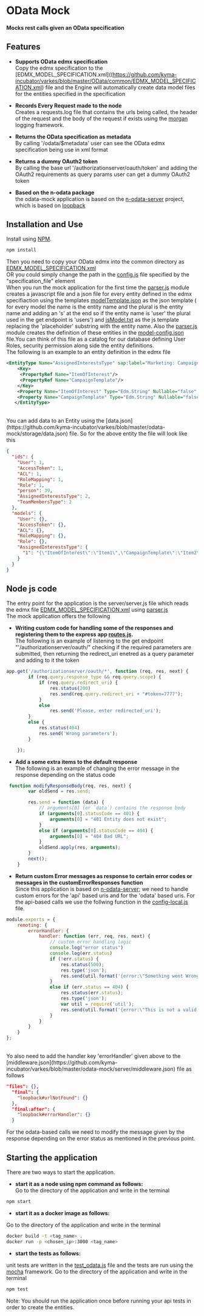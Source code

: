 OData Mock
============================
#### Mocks rest calls given an OData specification 


Features
---------------------------

- **Supports OData edmx specification** <br>
Copy the edmx specification to the [EDMX_MODEL_SPECIFICATION.xml]((https://github.com/kyma-incubator/varkes/blob/master/OData/common/EDMX_MODEL_SPECIFICATION.xml) file and the Engine will automatically create data model files for the entities specified in the specification

- **Records Every Request made to the node** <br>
Creates a requests.log file that contains the urls being called, the header of the request and the body of the request if exists using the [morgan](https://www.npmjs.com/package/morgan) logging framework.

- **Returns the OData specification as metadata** <br>
By calling '/odata/$metadata' user can see the OData edmx specification being use in xml format

- **Returns a dummy OAuth2 token** <br>
By calling the base url '/authorizationserver/oauth/token' and adding the OAuth2 requirements as query params user can get a dummy OAuth2 token

- **Based on the n-odata package** <br>
the odata-mock application is based on the [n-odata-server](https://github.com/htammen/n-odata-server) project, which is based on [loopback](https://loopback.io/) 

Installation and Use
--------------------------
Install using [NPM](https://docs.npmjs.com/getting-started/what-is-npm).

````bash
npm install
````
Then you need to copy your OData edmx into the common directory as [EDMX_MODEL_SPECIFICATION.xml](https://github.com/kyma-incubator/varkes/blob/master/odata-mock/common/EDMX_MODEL_SPECIFICATION.xml)<br>
OR you could simply change the path in the [config.js](https://github.com/kyma-incubator/varkes/blob/master/odata-mock/server/config.js) file specified by the "specification_file" element
<br>
When you run the mock application for the first time the [parser.js](https://github.com/kyma-incubator/varkes/blob/master/odata-mock/common/utility/parser.js) module creates a javascript file and a json file for every entity defined in the edmx specifiaction using the templates [modelTemplate.json](https://github.com/kyma-incubator/varkes/blob/master/odata-mock/common/models/modelTemplate.json) as the json template ( for every model the name is the entity name and the plural is the entity name and adding an 's' at the end so if the entity name is 'user' the plural used in the get endpoint is 'users') and [jsModel.txt](https://github.com/kyma-incubator/varkes/blob/master/odata-mock/common/models/jsModel.txt) as the js template replacing the 'placeholder' substring with the entity name.
Also the  [parser.js](https://github.com/kyma-incubator/varkes/blob/master/odata-mock/common/utility/parser.js) module creates the definition of these entities in the [model-config.json](https://github.com/kyma-incubator/varkes/blob/master/odata-mock/server/model-config.json) file.You can think of this file as a catalog for our database defining User Roles, security permission along side the entity definitions.
<br>
The following is an example to an entity definition in the edmx file

````xml
<EntityType Name="AssignedInterestsType" sap:label="Marketing: Campaign Template-Interest" sap:content-version="1">
    <Key>
     <PropertyRef Name="ItemOfInterest"/>
     <PropertyRef Name="CampaignTemplate"/>
    </Key>
    <Property Name="ItemOfInterest" Type="Edm.String" Nullable="false" MaxLength="40" sap:display-format="UpperCase" sap:label="Item of Interest"/>
    <Property Name="CampaignTemplate" Type="Edm.String" Nullable="false" MaxLength="10" sap:display-format="UpperCase" sap:label="Campaign ID"/>
   </EntityType>
````
<br>
You can add data to an Entity using the [data.json](https://github.com/kyma-incubator/varkes/blob/master/odata-mock/storage/data.json) file. So for the above entity the file will look like this

````json
{
  "ids": {
    "User": 1,
    "AccessToken": 1,
    "ACL": 1,
    "RoleMapping": 1,
    "Role": 1,
    "person": 39,
    "AssignedInterestsType": 2,
    "TeamMembersType": 2
  },
  "models": {
    "User": {},
    "AccessToken": {},
    "ACL": {},
    "RoleMapping": {},
    "Role": {},
    "AssignedInterestsType": {
      "1": "{\"ItemOfInterest\":\"Item1\",\"CampaignTemplate\":\"Item2\",\"id\":1}"
    }
  }
}
````


Node js code
--------------------------

The entry point for the application is the server/server.js file which reads the edmx file [EDMX_MODEL_SPECIFICATION.xml](https://github.com/kyma-incubator/varkes/blob/master/odata-mock/common/EDMX_MODEL_SPECIFICATION.xml) using [parser.js](https://github.com/kyma-incubator/varkes/blob/master/odata-mock/common/utility/parser.js)
<br>
The mock application offers the following

- **Writing custom code for handling some of the responses and registering them to the express app [routes.js](https://github.com/kyma-incubator/varkes/blob/master/odata-mock/server/boot/routes.js).** <br>
        The following is an example of listening to the get endpoint "'/authorizationserver/oauth/" checking if the required parameters are submitted, then returning the redirect_uri enetred as a query parameter and adding to it the token
````javascript
app.get('/authorizationserver/oauth/*', function (req, res, next) {
        if (req.query.response_type && req.query.scope) {
            if (req.query.redirect_uri) {
                res.status(200)
                res.send(req.query.redirect_uri + "#token=7777");
            }
            else
                res.send('Please, enter redirected_uri');
        }
        else {
            res.status(404)
            res.send('Wrong parameters');
        }

    });
````
- **Add a some extra items to the default response** <br>
        The following is an example of changing the error message in the response depending on the status code
````javascript
 function modifyResponseBody(req, res, next) {
        var oldSend = res.send;

        res.send = function (data) {
            // arguments[0] (or `data`) contains the response body
            if (arguments[0].statusCode == 401) {
                arguments[0] = "401 Entity does not exist";
            }
            else if (arguments[0].statusCode == 404) {
                arguments[0] = "404 Bad URL";
            }
            oldSend.apply(res, arguments);
        }
        next();
    }
````
- **Return custom Error messages as response to certain error codes or messages in the customErrorResponses function** <br>
        Since this application is based on [n-odata-server](https://github.com/htammen/n-odata-server); we need to handle custom errors for the 'api' based uris and for the 'odata' based uris.
        For the api-based calls we use the follwing function in the [config-local.js](https://github.com/kyma-incubator/varkes/blob/master/odata-mock/server/config-local.js) file.

````javascript
module.exports = {
    remoting: {
        errorHandler: {
            handler: function (err, req, res, next) {
                // custom error handling logic
                console.log("error status")
                console.log(err.status)
                if (!err.status) {
                    res.status(500);
                    res.type('json');
                    res.send(util.format('{error:\"Something went Wrong\"}'));
                }
                else if (err.status == 404) {
                    res.status(err.status);
                    res.type('json');
                    var util = require('util');
                    res.send(util.format('{error:\"This is not a valid endpoint\"}', err.status, err.message));
                }
            }
        }
    }
};
````
<br>
Yo also need to add the handler key 'errorHandler' given above to the [middleware.json](https://github.com/kyma-incubator/varkes/blob/master/odata-mock/server/middleware.json) file as follows

````json
"files": {},
  "final": {
    "loopback#urlNotFound": {}
  },
  "final:after": {
    "loopback#errorHandler": {}
  }
````
For the odata-based calls we need to modify the message given by the response depending on the error status as mentioned in the previous point.

 Starting the application
--------------------------
There are two ways to start the application.

- **start it as a node using npm command as follows:** <br>
Go to the directory of the application and write in the terminal
````bash
npm start
````

- **start it as a docker image as follows:** <br>

Go to the directory of the application and write in the terminal
````bash
docker build -t <tag_name> .
docker run -p <chosen_ip>:3000 <tag_name>
````
- **start the tests as follows:** <br>

unit tests are written in the [test_odata.js](https://github.com/kyma-incubator/varkes/blob/master/odata-mock/test/test_odata.js) file and the tests are run using the [mocha](https://mochajs.org/) framework.
Go to the directory of the application and write in the terminal
 ````bash
npm test
````
Note: You should run the application once before running your api tests in order to create the entities.

